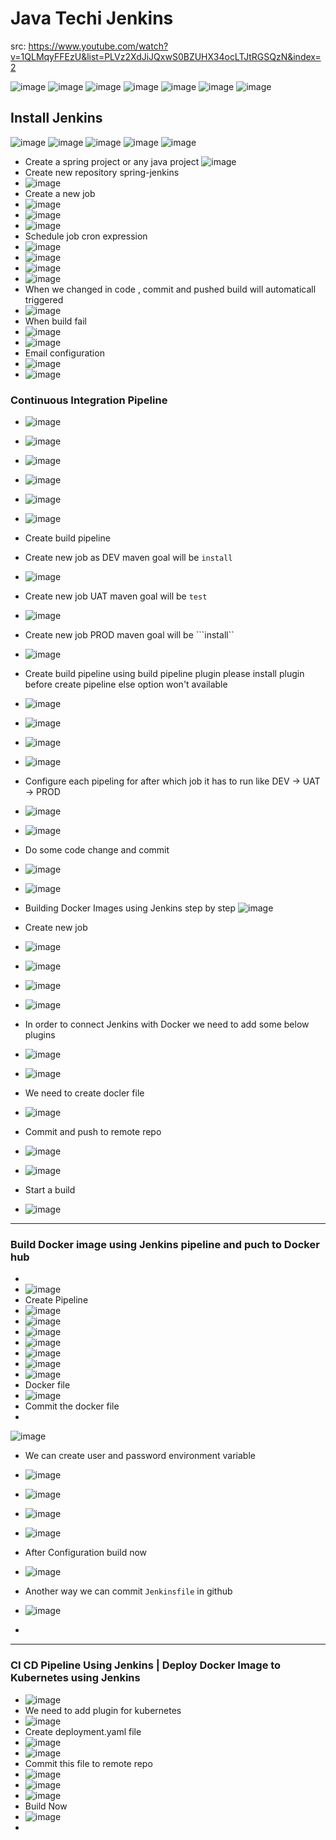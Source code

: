 # Java Techi Jenkins
src: https://www.youtube.com/watch?v=1QLMqyFFEzU&list=PLVz2XdJiJQxwS0BZUHX34ocLTJtRGSQzN&index=2

![image](https://user-images.githubusercontent.com/69948118/177058667-de8632d2-81a5-4496-b7e9-2d4ac2c3a897.png)
![image](https://user-images.githubusercontent.com/69948118/177058684-c3d6153a-fcb1-4a42-a7e3-844722c1ee65.png)
![image](https://user-images.githubusercontent.com/69948118/177058711-c5b8d637-a2f0-41af-9cf0-e493d60ccae5.png)
![image](https://user-images.githubusercontent.com/69948118/177058754-17216a47-b74a-423c-ad57-58cb94c47d34.png)
![image](https://user-images.githubusercontent.com/69948118/177058782-54663747-cc06-4f5f-bb2d-339cd5c08a12.png)
![image](https://user-images.githubusercontent.com/69948118/177058816-b163ddd2-181b-41bb-a43c-f09b1f6c3db8.png)
![image](https://user-images.githubusercontent.com/69948118/177058829-07dd8655-7982-4e74-88c6-88535b5df80b.png)

## Install Jenkins
![image](https://user-images.githubusercontent.com/69948118/177058893-9279c392-8704-4864-90fe-30481c592483.png)
![image](https://user-images.githubusercontent.com/69948118/177058921-dbea3af0-6dc4-4437-b974-441708927cbd.png)
![image](https://user-images.githubusercontent.com/69948118/177059001-e16653f1-1e46-4f73-956d-76a10b69e746.png)
![image](https://user-images.githubusercontent.com/69948118/177059172-bbb80b4b-9ede-4651-bb12-f5592296eebb.png)
![image](https://user-images.githubusercontent.com/69948118/177060064-e3e42a2b-970e-42e7-9a19-a85bd54c9b1e.png)
- Create a spring project or any java project
![image](https://user-images.githubusercontent.com/69948118/177060116-f70628f1-f037-4615-8399-a8d4a74ad059.png)
- Create new repository spring-jenkins
- ![image](https://user-images.githubusercontent.com/69948118/177060277-04534605-1543-4794-8d3a-63ba4c558b37.png)
- Create a new job
- ![image](https://user-images.githubusercontent.com/69948118/177060316-7a4a4a62-f2ad-4684-89d1-454f480acf93.png)
- ![image](https://user-images.githubusercontent.com/69948118/177060349-270afd3f-d5dc-4bad-b0a3-3f1f427fc795.png)
- ![image](https://user-images.githubusercontent.com/69948118/177060392-abb62b8c-df85-4982-b4a5-302e7dac5169.png)
- Schedule job cron expression
- ![image](https://user-images.githubusercontent.com/69948118/177060406-78b7a8e4-c5ca-41da-a8d2-98b982ce464a.png)
- ![image](https://user-images.githubusercontent.com/69948118/177060434-ee1a1b84-8020-485f-bbca-84bb7d480182.png)
- ![image](https://user-images.githubusercontent.com/69948118/177060462-bb83ea8e-3881-49c7-b465-e8fce29d1e67.png)
- ![image](https://user-images.githubusercontent.com/69948118/177060480-22a1fc3b-df34-4488-b10f-1852c1636381.png)
- When we changed in code , commit and pushed build will automaticall triggered
- ![image](https://user-images.githubusercontent.com/69948118/177060577-71a1cc6f-2fd7-4487-8f23-8d8930096257.png)
- When build fail
- ![image](https://user-images.githubusercontent.com/69948118/177060642-63220365-61eb-4d08-947d-ec076bc3db4f.png)
- ![image](https://user-images.githubusercontent.com/69948118/177060656-1ce6639a-94f7-4a0f-81e5-a04ab346f482.png)
- Email configuration
- ![image](https://user-images.githubusercontent.com/69948118/177060702-72c9f9fe-d7e6-40ad-89a1-8f1cd49b1fd8.png)
- ![image](https://user-images.githubusercontent.com/69948118/177060760-3a1adae8-3495-42e0-bc7b-7e227701ef6d.png)
### Continuous Integration Pipeline
- ![image](https://user-images.githubusercontent.com/69948118/177060991-752336df-7517-4e4e-bceb-ced0d1efb8b9.png)
- ![image](https://user-images.githubusercontent.com/69948118/177061018-dfb91c3a-3260-4bfb-8c0b-c895c39ae91a.png)
- ![image](https://user-images.githubusercontent.com/69948118/177061046-be295c04-681f-48d1-a67a-dfbf284b4a6d.png)
- ![image](https://user-images.githubusercontent.com/69948118/177061057-dc0fbbaf-fd2b-4b82-b998-14db4dd561d6.png)
- ![image](https://user-images.githubusercontent.com/69948118/177061092-b534388a-553b-4b50-b2b4-80e45ab5e9ca.png)
- ![image](https://user-images.githubusercontent.com/69948118/177061104-0977b9b8-9fa2-45ab-95b3-c6011c3ad73b.png)
- Create build pipeline
- Create new job as DEV maven goal will be ```install```
- ![image](https://user-images.githubusercontent.com/69948118/177061138-f2dd4556-b08c-457a-9d1a-6b80e3b886ad.png)
- Create new job UAT maven goal will be ``` test ```
- ![image](https://user-images.githubusercontent.com/69948118/177061239-e081492f-3aa3-4086-bc5c-6c4782a84490.png)
- Create new job PROD maven goal will  be ```install``
- ![image](https://user-images.githubusercontent.com/69948118/177061289-2903b73b-aff1-40af-9fa4-8bf44f941d7e.png)
- Create build pipeline using build pipeline plugin please install plugin before create pipeline else option won't available
- ![image](https://user-images.githubusercontent.com/69948118/177061360-901de8fb-b6ab-437b-b6ed-449bb7977618.png)
- ![image](https://user-images.githubusercontent.com/69948118/177061402-3e245edd-8c94-4d92-a751-287b32734b84.png)
- ![image](https://user-images.githubusercontent.com/69948118/177061426-c52bd948-7d04-410b-a610-c9a3d42a44e7.png)
- ![image](https://user-images.githubusercontent.com/69948118/177061435-caae9764-c51a-4755-b7c8-b7d85475196e.png)
- Configure each pipeling for after which job it has to run like DEV -> UAT -> PROD
- ![image](https://user-images.githubusercontent.com/69948118/177061510-c147a162-a4d0-4ccb-a609-22e9ead8ed81.png)
- ![image](https://user-images.githubusercontent.com/69948118/177061556-84048651-ace5-4ad9-a1b9-05c9320260f5.png)
-  Do some code change and commit
- ![image](https://user-images.githubusercontent.com/69948118/177061622-ccce8370-3612-48a1-8af2-1392f7abf8a4.png)
- ![image](https://user-images.githubusercontent.com/69948118/177061641-9eb05ea5-d755-46d4-89b3-71ff2e00107c.png)

- Building Docker Images using Jenkins step by step 
![image](https://user-images.githubusercontent.com/69948118/177067958-2b633918-f5af-42aa-a67c-06702e56491e.png)
- Create new job
- ![image](https://user-images.githubusercontent.com/69948118/177068858-b0cb5dda-96cd-4cb9-a051-3f8662199735.png)
- ![image](https://user-images.githubusercontent.com/69948118/177068890-c9e11d76-9c0b-4138-a6a0-6f7e1dc8c2a2.png)
- ![image](https://user-images.githubusercontent.com/69948118/177068956-ad832eec-377f-4394-83a6-1874666a8520.png)
- ![image](https://user-images.githubusercontent.com/69948118/177068997-d2b85a6f-68ca-41c8-b12e-d5a05a5e9d3e.png)
- In order to connect Jenkins with Docker we need to add some below plugins 
- ![image](https://user-images.githubusercontent.com/69948118/177069560-382ba100-7b96-4a48-a14e-4e86cd615467.png)
- ![image](https://user-images.githubusercontent.com/69948118/177069583-c88e1051-6bb8-4c8c-916b-28eabffac341.png)
- We need to create docler file
- ![image](https://user-images.githubusercontent.com/69948118/177069811-cbeddddc-ffb9-44a1-b443-0923a9af7bf0.png)
- Commit and push to remote repo
- ![image](https://user-images.githubusercontent.com/69948118/177069959-4e1fe515-fb37-43e9-b790-ab2fda5b9477.png)
- ![image](https://user-images.githubusercontent.com/69948118/177070122-8ec4b9bb-fc24-4159-be78-1f54291f2828.png)
- Start a build
- ![image](https://user-images.githubusercontent.com/69948118/177070152-fb009ce1-74f2-4c27-8c45-efdf985cdd35.png)
---
### Build Docker image using Jenkins pipeline and puch to Docker hub
- 
- ![image](https://user-images.githubusercontent.com/69948118/177070643-1e649393-d950-41be-8bf0-761c420b5a69.png)
-  Create Pipeline
-  ![image](https://user-images.githubusercontent.com/69948118/177077113-63065d4c-6100-429d-beac-17630da22322.png)
- ![image](https://user-images.githubusercontent.com/69948118/177077151-05a637f8-ea35-446d-b2d4-e058e87cff06.png)
- ![image](https://user-images.githubusercontent.com/69948118/177077200-d1e54b9e-931d-45c6-948d-b0bd46b429d3.png)
- ![image](https://user-images.githubusercontent.com/69948118/177077281-27dba9a6-a4e8-4c35-9729-3290dc2945cb.png)
- ![image](https://user-images.githubusercontent.com/69948118/177077369-7cc74eac-c1d0-4237-9b9a-ebb1ee98c93f.png)
- ![image](https://user-images.githubusercontent.com/69948118/177077422-d1336a5f-0333-4904-a480-b8eb4758ea69.png)
- ![image](https://user-images.githubusercontent.com/69948118/177077765-52f73929-2d29-4705-878c-b17011f14138.png)
- Docker file 
- ![image](https://user-images.githubusercontent.com/69948118/177077940-3b83cb49-10f0-46b7-b675-a8bb45c07490.png)
- Commit the docker file
- 
![image](https://user-images.githubusercontent.com/69948118/177078376-13adc9a3-08ba-425d-a0bd-2ad5aff058be.png)
- We can create user and password environment variable 
- ![image](https://user-images.githubusercontent.com/69948118/177078805-e890556a-69b4-42cc-b231-f026676ff195.png)
- ![image](https://user-images.githubusercontent.com/69948118/177080515-92e09569-833b-428e-8e66-dd9b20edb919.png)
- ![image](https://user-images.githubusercontent.com/69948118/177080557-e880a83d-0d8a-4b6f-ae6e-be3f1c80a9a8.png)
- ![image](https://user-images.githubusercontent.com/69948118/177080699-b4a60a44-af8f-40ca-9d69-3b098c9c0601.png)

- After Configuration build now
- ![image](https://user-images.githubusercontent.com/69948118/177080894-deacc378-77f5-452c-ae28-099ba5f4bd86.png)

- Another way we can commit ```Jenkinsfile``` in github
- ![image](https://user-images.githubusercontent.com/69948118/177081251-7fbd08b5-21d0-4452-81fd-24db7d58c4a8.png)
- 

---
### CI CD Pipeline Using Jenkins | Deploy Docker Image to Kubernetes using Jenkins
- ![image](https://user-images.githubusercontent.com/69948118/177089040-4f0fbf59-a285-405c-ae3a-6c0c3ab4a941.png)
- We need to add plugin for kubernetes
- ![image](https://user-images.githubusercontent.com/69948118/177089383-a9fc06b7-474a-4474-b3a7-8c36ad980909.png)
-  Create deployment.yaml file
-  ![image](https://user-images.githubusercontent.com/69948118/177089735-c363d5de-3b19-4171-b9f9-6b9c61f8f194.png)
- ![image](https://user-images.githubusercontent.com/69948118/177089817-198055e6-58ca-456d-888b-266ca928da02.png)
- Commit this file to remote repo
- ![image](https://user-images.githubusercontent.com/69948118/177090818-273b8a57-c291-4ea7-aaeb-e2e13abdf1d3.png)
- ![image](https://user-images.githubusercontent.com/69948118/177090853-e4d406c3-c37d-4a2c-8e29-d718c35f4c9e.png)
- ![image](https://user-images.githubusercontent.com/69948118/177091119-55f81f77-ae59-4bfa-82e0-9a659ef77aac.png)
- Build Now
- ![image](https://user-images.githubusercontent.com/69948118/177091422-777ad6a0-0a73-45ff-bbd3-8e8162a70f12.png)
- 













